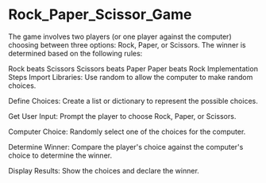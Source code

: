 # Rock_Paper_Scissor_Game
The game involves two players (or one player against the computer) choosing between three options: Rock, Paper, or Scissors. The winner is determined based on the following rules:

Rock beats Scissors
Scissors beats Paper
Paper beats Rock
Implementation Steps
Import Libraries: Use random to allow the computer to make random choices.

Define Choices: Create a list or dictionary to represent the possible choices.

Get User Input: Prompt the player to choose Rock, Paper, or Scissors.

Computer Choice: Randomly select one of the choices for the computer.

Determine Winner: Compare the player's choice against the computer's choice to determine the winner.

Display Results: Show the choices and declare the winner.
